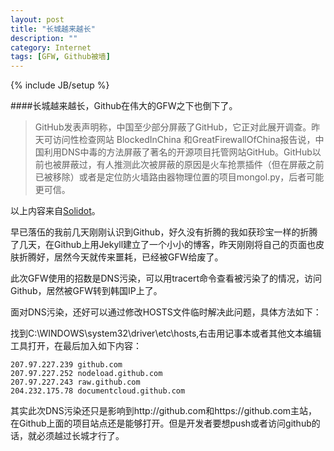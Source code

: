 ```yaml
---
layout: post
title: "长城越来越长"
description: ""
category: Internet
tags: [GFW, Github被墙]
---
```

{% include JB/setup %}

####长城越来越长，Github在伟大的GFW之下也倒下了。

>GitHub发表声明称，中国至少部分屏蔽了GitHub，它正对此展开调查。昨天可访问性检查网站 BlockedInChina 和GreatFirewallOfChina报告说，中国利用DNS中毒的方法屏蔽了著名的开源项目托管网站GitHub。GitHub以前也被屏蔽过，有人推测此次被屏蔽的原因是火车抢票插件（但在屏蔽之前已被移除）或者是定位防火墙路由器物理位置的项目mongol.py，后者可能更可信。

以上内容来自[Solidot](http://www.solidot.org/story?sid=33214)。

早已落伍的我前几天刚刚认识到Github，好久没有折腾的我如获珍宝一样的折腾了几天，在Github上用Jekyll建立了一个小小的博客，昨天刚刚将自己的页面也皮肤折腾好，居然今天就传来噩耗，已经被GFW给废了。

此次GFW使用的招数是DNS污染，可以用tracert命令查看被污染了的情况，访问Github，居然被GFW转到韩国IP上了。

面对DNS污染，还好可以通过修改HOSTS文件临时解决此问题，具体方法如下：

找到C:\WINDOWS\system32\driver\etc\hosts,右击用记事本或者其他文本编辑工具打开，在最后加入如下内容：

	207.97.227.239 github.com
	207.97.227.252 nodeload.github.com
	207.97.227.243 raw.github.com
	204.232.175.78 documentcloud.github.com

其实此次DNS污染还只是影响到http://github.com和https://github.com主站，在Github上面的项目站点还是能够打开。但是开发者要想push或者访问github的话，就必须越过长城才行了。